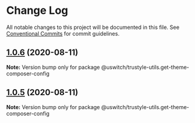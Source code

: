 # Change Log

All notable changes to this project will be documented in this file.
See [Conventional Commits](https://conventionalcommits.org) for commit guidelines.

## [1.0.6](https://github.com/uswitch/trustyle/compare/@uswitch/trustyle-utils.get-theme-composer-config@1.0.5...@uswitch/trustyle-utils.get-theme-composer-config@1.0.6) (2020-08-11)

**Note:** Version bump only for package @uswitch/trustyle-utils.get-theme-composer-config





## [1.0.5](https://github.com/uswitch/trustyle/compare/@uswitch/trustyle-utils.get-theme-composer-config@1.0.4...@uswitch/trustyle-utils.get-theme-composer-config@1.0.5) (2020-08-11)

**Note:** Version bump only for package @uswitch/trustyle-utils.get-theme-composer-config
